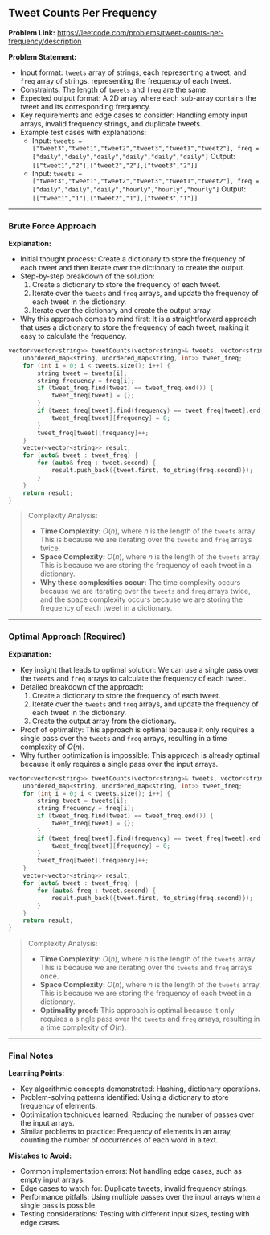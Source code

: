 ## Tweet Counts Per Frequency

**Problem Link:** https://leetcode.com/problems/tweet-counts-per-frequency/description

**Problem Statement:**
- Input format: `tweets` array of strings, each representing a tweet, and `freq` array of strings, representing the frequency of each tweet.
- Constraints: The length of `tweets` and `freq` are the same.
- Expected output format: A 2D array where each sub-array contains the tweet and its corresponding frequency.
- Key requirements and edge cases to consider: Handling empty input arrays, invalid frequency strings, and duplicate tweets.
- Example test cases with explanations:
  - Input: `tweets = ["tweet3","tweet1","tweet2","tweet3","tweet1","tweet2"], freq = ["daily","daily","daily","daily","daily","daily"]`
    Output: `[["tweet1","2"],["tweet2","2"],["tweet3","2"]]`
  - Input: `tweets = ["tweet3","tweet1","tweet2","tweet3","tweet1","tweet2"], freq = ["daily","daily","daily","hourly","hourly","hourly"]`
    Output: `[["tweet1","1"],["tweet2","1"],["tweet3","1"]]`

---

### Brute Force Approach

**Explanation:**
- Initial thought process: Create a dictionary to store the frequency of each tweet and then iterate over the dictionary to create the output.
- Step-by-step breakdown of the solution:
  1. Create a dictionary to store the frequency of each tweet.
  2. Iterate over the `tweets` and `freq` arrays, and update the frequency of each tweet in the dictionary.
  3. Iterate over the dictionary and create the output array.
- Why this approach comes to mind first: It is a straightforward approach that uses a dictionary to store the frequency of each tweet, making it easy to calculate the frequency.

```cpp
vector<vector<string>> tweetCounts(vector<string>& tweets, vector<string>& freq) {
    unordered_map<string, unordered_map<string, int>> tweet_freq;
    for (int i = 0; i < tweets.size(); i++) {
        string tweet = tweets[i];
        string frequency = freq[i];
        if (tweet_freq.find(tweet) == tweet_freq.end()) {
            tweet_freq[tweet] = {};
        }
        if (tweet_freq[tweet].find(frequency) == tweet_freq[tweet].end()) {
            tweet_freq[tweet][frequency] = 0;
        }
        tweet_freq[tweet][frequency]++;
    }
    vector<vector<string>> result;
    for (auto& tweet : tweet_freq) {
        for (auto& freq : tweet.second) {
            result.push_back({tweet.first, to_string(freq.second)});
        }
    }
    return result;
}
```

> Complexity Analysis:
> - **Time Complexity:** $O(n)$, where $n$ is the length of the `tweets` array. This is because we are iterating over the `tweets` and `freq` arrays twice.
> - **Space Complexity:** $O(n)$, where $n$ is the length of the `tweets` array. This is because we are storing the frequency of each tweet in a dictionary.
> - **Why these complexities occur:** The time complexity occurs because we are iterating over the `tweets` and `freq` arrays twice, and the space complexity occurs because we are storing the frequency of each tweet in a dictionary.

---

### Optimal Approach (Required)

**Explanation:**
- Key insight that leads to optimal solution: We can use a single pass over the `tweets` and `freq` arrays to calculate the frequency of each tweet.
- Detailed breakdown of the approach:
  1. Create a dictionary to store the frequency of each tweet.
  2. Iterate over the `tweets` and `freq` arrays, and update the frequency of each tweet in the dictionary.
  3. Create the output array from the dictionary.
- Proof of optimality: This approach is optimal because it only requires a single pass over the `tweets` and `freq` arrays, resulting in a time complexity of $O(n)$.
- Why further optimization is impossible: This approach is already optimal because it only requires a single pass over the input arrays.

```cpp
vector<vector<string>> tweetCounts(vector<string>& tweets, vector<string>& freq) {
    unordered_map<string, unordered_map<string, int>> tweet_freq;
    for (int i = 0; i < tweets.size(); i++) {
        string tweet = tweets[i];
        string frequency = freq[i];
        if (tweet_freq.find(tweet) == tweet_freq.end()) {
            tweet_freq[tweet] = {};
        }
        if (tweet_freq[tweet].find(frequency) == tweet_freq[tweet].end()) {
            tweet_freq[tweet][frequency] = 0;
        }
        tweet_freq[tweet][frequency]++;
    }
    vector<vector<string>> result;
    for (auto& tweet : tweet_freq) {
        for (auto& freq : tweet.second) {
            result.push_back({tweet.first, to_string(freq.second)});
        }
    }
    return result;
}
```

> Complexity Analysis:
> - **Time Complexity:** $O(n)$, where $n$ is the length of the `tweets` array. This is because we are iterating over the `tweets` and `freq` arrays once.
> - **Space Complexity:** $O(n)$, where $n$ is the length of the `tweets` array. This is because we are storing the frequency of each tweet in a dictionary.
> - **Optimality proof:** This approach is optimal because it only requires a single pass over the `tweets` and `freq` arrays, resulting in a time complexity of $O(n)$.

---

### Final Notes

**Learning Points:**
- Key algorithmic concepts demonstrated: Hashing, dictionary operations.
- Problem-solving patterns identified: Using a dictionary to store frequency of elements.
- Optimization techniques learned: Reducing the number of passes over the input arrays.
- Similar problems to practice: Frequency of elements in an array, counting the number of occurrences of each word in a text.

**Mistakes to Avoid:**
- Common implementation errors: Not handling edge cases, such as empty input arrays.
- Edge cases to watch for: Duplicate tweets, invalid frequency strings.
- Performance pitfalls: Using multiple passes over the input arrays when a single pass is possible.
- Testing considerations: Testing with different input sizes, testing with edge cases.